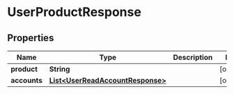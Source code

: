 
# UserProductResponse

## Properties
Name | Type | Description | Notes
------------ | ------------- | ------------- | -------------
**product** | **String** |  |  [optional]
**accounts** | [**List&lt;UserReadAccountResponse&gt;**](UserReadAccountResponse.md) |  |  [optional]



